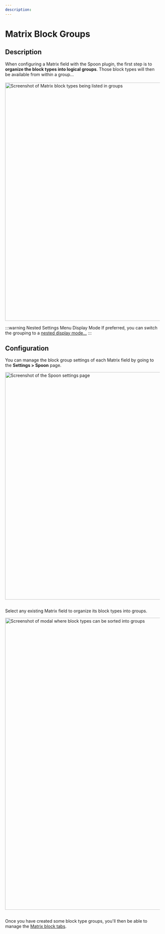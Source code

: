```yaml
---
description: 
---
```


# Matrix Block Groups

## Description

When configuring a Matrix field with the Spoon plugin, the first step is to **organize the block types into logical groups**. Those block types will then be available from within a group...

<img class="dropshadow" :src="$withBase('/images/matrix-block-groups/groups-demo.png')" alt="Screenshot of Matrix block types being listed in groups" width="775" style="margin-top:4px">

:::warning Nested Settings Menu Display Mode
If preferred, you can switch the grouping to a [nested display mode...](/getting-started/config/#nested-settings-menu-display-mode)
:::

## Configuration

You can manage the block group settings of each Matrix field by going to the **Settings > Spoon** page.

<img class="dropshadow" :src="$withBase('/images/matrix-block-groups/settings-example.png')" alt="Screenshot of the Spoon settings page" width="740" style="margin-bottom:14px">

Select any existing Matrix field to organize its block types into groups.

<img class="dropshadow" :src="$withBase('/images/matrix-block-groups/groups-fld.png')" alt="Screenshot of modal where block types can be sorted into groups" width="950" style="margin-bottom:14px">

Once you have created some block type groups, you'll then be able to manage the [Matrix block tabs](/matrix-block-tabs/).
